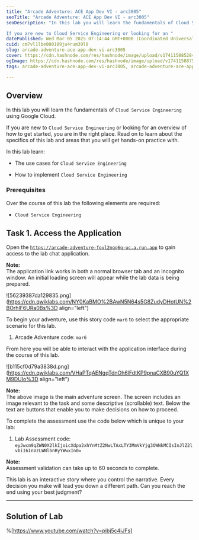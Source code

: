 ```yaml
---
title: "Arcade Adventure: ACE App Dev VI - arc3005"
seoTitle: "Arcade Adventure: ACE App Dev VI - arc3005"
seoDescription: "In this lab you will learn the fundamentals of Cloud Service Engineering using Google Cloud.

If you are new to Cloud Service Engineering or looking for an "
datePublished: Wed Mar 05 2025 07:14:44 GMT+0000 (Coordinated Universal Time)
cuid: cm7vl1lbe000109ju4rum39l8
slug: arcade-adventure-ace-app-dev-vi-arc3005
cover: https://cdn.hashnode.com/res/hashnode/image/upload/v1741158852847/51f4fe6d-1c1c-4f07-bc2d-5d635c2a4089.png
ogImage: https://cdn.hashnode.com/res/hashnode/image/upload/v1741158875456/fa545406-64cb-476d-a251-2f08745999a1.png
tags: arcade-adventure-ace-app-dev-vi-arc3005, arcade-adventure-ace-app-dev-vi, arc3005

---
```


## **Overview**

In this lab you will learn the fundamentals of `Cloud Service Engineering` using Google Cloud.

If you are new to `Cloud Service Engineering` or looking for an overview of how to get started, you are in the right place. Read on to learn about the specifics of this lab and areas that you will get hands-on practice with.

In this lab learn:

* The use cases for `Cloud Service Engineering`
    
* How to implement `Cloud Service Engineering`
    

### Prerequisites

Over the course of this lab the following elements are required:

* `Cloud Service Engineering`
    

## **Task 1. Access the Application**

Open the [`https://arcade-adventure-fovl2nqq6q-uc.a.run.app`](https://arcade-adventure-fovl2nqq6q-uc.a.run.app) to gain access to the lab chat application.

**Note:**  
The application link works in both a normal browser tab and an incognito window. An initial loading screen will appear while the lab data is being prepared.

![56239387da129835.png](https://cdn.qwiklabs.com/NY0KaBMO%2BAwN5N64s5G8ZudyDHotUN%2BOrhlF6URa0Bs%3D align="left")

To begin your adventure, use this story code `mar6` to select the appropriate scenario for this lab.

1. Arcade Adventure code: `mar6`
    

From here you will be able to interact with the application interface during the course of this lab.

![b115cf0d79a3838d.png](https://cdn.qwiklabs.com/VHaPTqAENgqTdnOh6lFdtKP9pnaCXB90uYQ1XM9DUIo%3D align="left")

**Note:**  
The above image is the main adventure screen. The screen includes an image relevant to the task and some descriptive (scrollable) text. Below the text are buttons that enable you to make decisions on how to proceed.

To complete the assessment use the code below which is unique to your lab:

1. Lab Assessment code: `eyJwcm9qZWN0X2lkIjoicXdpa2xhYnMtZ2NwLTAxLTY3MmVkYjg3OWNkMCIsInJlZ2lvbiI6InVzLWNlbnRyYWwxIn0=`
    

**Note:**  
Assessment validation can take up to 60 seconds to complete.

This lab is an interactive story where you control the narrative. Every decision you make will lead you down a different path. Can you reach the end using your best judgment?

---

## Solution of Lab

%[https://www.youtube.com/watch?v=pibj5c4iJFs]
